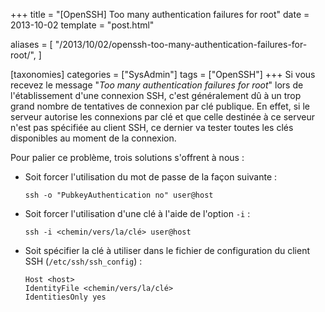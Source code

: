 +++
title = "[OpenSSH] Too many authentication failures for root"
date = 2013-10-02
template = "post.html"

aliases = [
  "/2013/10/02/openssh-too-many-authentication-failures-for-root/",
]

[taxonomies]
categories = ["SysAdmin"]
tags = ["OpenSSH"]
+++
Si vous recevez le message "*Too many authentication failures for root*" lors de
l'établissement d'une connexion SSH, c'est généralement dû à un trop grand
nombre de tentatives de connexion par clé publique. En effet, si le serveur
autorise les connexions par clé et que celle destinée à ce serveur n'est pas
spécifiée au client SSH, ce dernier va tester toutes les clés disponibles au
moment de la connexion.

Pour palier ce problème, trois solutions s'offrent à nous :

* Soit forcer l'utilisation du mot de passe de la façon suivante :

    ```
    ssh -o "PubkeyAuthentication no" user@host
    ```

* Soit forcer l'utilisation d'une clé à l'aide de l'option `-i` :

    ```
    ssh -i <chemin/vers/la/clé> user@host
    ```

* Soit spécifier la clé à utiliser dans le fichier de configuration du client
  SSH (`/etc/ssh/ssh_config`) :

    ```
    Host <host>
    IdentityFile <chemin/vers/la/clé>
    IdentitiesOnly yes
    ```
